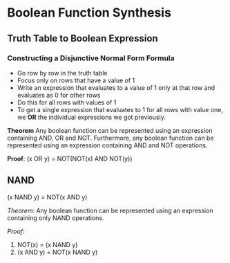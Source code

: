 # Boolean Function Synthesis

## Truth Table to Boolean Expression

### Constructing a Disjunctive Normal Form Formula

- Go row by row in the truth table
- Focus only on rows that have a value of 1
- Write an expression that evaluates to a value of 1 only at that row and evaluates as 0 for other rows
- Do this for all rows with values of 1
- To get a single expression that evaluates to 1 for all rows with value one, we **OR** the individual expressions we got previously.

**Theorem**
Any boolean function can be represented using an expression containing AND, OR and NOT.
Furthermore, any boolean function can be represented using an expression containing AND and NOT operations.

**Proof**: (x OR y) = NOT(NOT(x) AND NOT(y))

## NAND

(x NAND y) = NOT(x AND y)

*Theorem:* Any boolean function can be represented using an expression containing only NAND operations.

*Proof:*

1. NOT(x) = (x NAND y)
2. (x AND y) = NOT(x NAND y)

